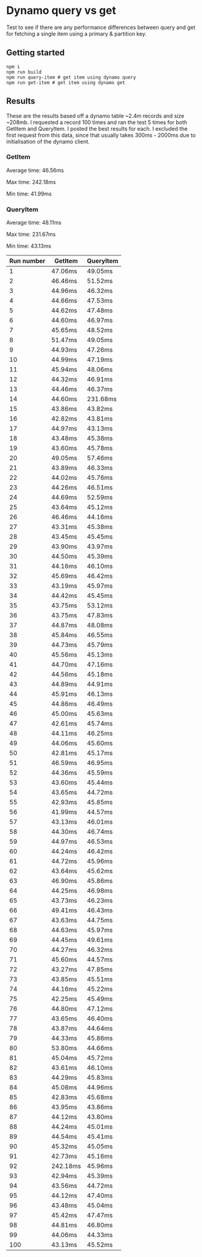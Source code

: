 # Dynamo query vs get

Test to see if there are any performance differences between query and get for fetching a single item using a primary & partition key.

## Getting started

```
npm i
npm run build
npm run query-item # get item using dynamo query
npm run get-item # get item using dynamo get
```

## Results

These are the results based off a dynamo table ~2.4m records and size ~208mb. I requested a record 100 times and ran the test 5 times for both GetItem and QueryItem. I posted the best results for each. I excluded the first request from this data, since that usually takes 300ms - 2000ms due to initialisation of the dynamo client.

### GetItem

Average time: 46.56ms

Max time: 242.18ms

Min time: 41.99ms

### QueryItem

Average time: 48.11ms

Max time: 231.67ms

Min time: 43.13ms


| Run number | GetItem  | QueryItem |
| ---------- | -------- | --------- |
| 1          | 47.06ms  | 49.05ms   |
| 2          | 46.46ms  | 51.52ms   |
| 3          | 44.96ms  | 46.32ms   |
| 4          | 44.66ms  | 47.53ms   |
| 5          | 44.62ms  | 47.48ms   |
| 6          | 44.60ms  | 46.97ms   |
| 7          | 45.65ms  | 48.52ms   |
| 8          | 51.47ms  | 49.05ms   |
| 9          | 44.93ms  | 47.26ms   |
| 10         | 44.99ms  | 47.19ms   |
| 11         | 45.94ms  | 48.06ms   |
| 12         | 44.32ms  | 46.91ms   |
| 13         | 44.46ms  | 46.37ms   |
| 14         | 44.60ms  | 231.68ms  |
| 15         | 43.86ms  | 43.82ms   |
| 16         | 42.82ms  | 43.81ms   |
| 17         | 44.97ms  | 43.13ms   |
| 18         | 43.48ms  | 45.38ms   |
| 19         | 43.60ms  | 45.78ms   |
| 20         | 49.05ms  | 57.46ms   |
| 21         | 43.89ms  | 46.33ms   |
| 22         | 44.02ms  | 45.76ms   |
| 23         | 44.26ms  | 46.51ms   |
| 24         | 44.69ms  | 52.59ms   |
| 25         | 43.64ms  | 45.12ms   |
| 26         | 46.46ms  | 44.16ms   |
| 27         | 43.31ms  | 45.38ms   |
| 28         | 43.45ms  | 45.45ms   |
| 29         | 43.90ms  | 43.97ms   |
| 30         | 44.50ms  | 45.39ms   |
| 31         | 44.16ms  | 46.10ms   |
| 32         | 45.69ms  | 46.42ms   |
| 33         | 43.19ms  | 45.97ms   |
| 34         | 44.42ms  | 45.45ms   |
| 35         | 43.75ms  | 53.12ms   |
| 36         | 43.75ms  | 47.83ms   |
| 37         | 44.87ms  | 48.08ms   |
| 38         | 45.84ms  | 46.55ms   |
| 39         | 44.73ms  | 45.79ms   |
| 40         | 45.56ms  | 45.13ms   |
| 41         | 44.70ms  | 47.16ms   |
| 42         | 44.56ms  | 45.18ms   |
| 43         | 44.89ms  | 44.91ms   |
| 44         | 45.91ms  | 46.13ms   |
| 45         | 44.86ms  | 46.49ms   |
| 46         | 45.00ms  | 45.63ms   |
| 47         | 42.61ms  | 45.74ms   |
| 48         | 44.11ms  | 46.25ms   |
| 49         | 44.06ms  | 45.60ms   |
| 50         | 42.81ms  | 45.17ms   |
| 51         | 46.59ms  | 46.95ms   |
| 52         | 44.36ms  | 45.59ms   |
| 53         | 43.60ms  | 45.44ms   |
| 54         | 43.65ms  | 44.72ms   |
| 55         | 42.93ms  | 45.85ms   |
| 56         | 41.99ms  | 44.57ms   |
| 57         | 43.13ms  | 46.01ms   |
| 58         | 44.30ms  | 46.74ms   |
| 59         | 44.97ms  | 46.53ms   |
| 60         | 44.24ms  | 46.42ms   |
| 61         | 44.72ms  | 45.96ms   |
| 62         | 43.64ms  | 45.62ms   |
| 63         | 46.90ms  | 45.86ms   |
| 64         | 44.25ms  | 46.98ms   |
| 65         | 43.73ms  | 46.23ms   |
| 66         | 49.41ms  | 46.43ms   |
| 67         | 43.63ms  | 44.75ms   |
| 68         | 44.63ms  | 45.97ms   |
| 69         | 44.45ms  | 49.61ms   |
| 70         | 44.27ms  | 46.32ms   |
| 71         | 45.60ms  | 44.57ms   |
| 72         | 43.27ms  | 47.85ms   |
| 73         | 43.85ms  | 45.51ms   |
| 74         | 44.16ms  | 45.22ms   |
| 75         | 42.25ms  | 45.49ms   |
| 76         | 44.80ms  | 47.12ms   |
| 77         | 43.65ms  | 46.40ms   |
| 78         | 43.87ms  | 44.64ms   |
| 79         | 44.33ms  | 45.86ms   |
| 80         | 53.80ms  | 44.66ms   |
| 81         | 45.04ms  | 45.72ms   |
| 82         | 43.61ms  | 46.10ms   |
| 83         | 44.29ms  | 45.83ms   |
| 84         | 45.08ms  | 44.96ms   |
| 85         | 42.83ms  | 45.68ms   |
| 86         | 43.95ms  | 43.86ms   |
| 87         | 44.12ms  | 43.80ms   |
| 88         | 44.24ms  | 45.01ms   |
| 89         | 44.54ms  | 45.41ms   |
| 90         | 45.32ms  | 45.05ms   |
| 91         | 42.73ms  | 45.16ms   |
| 92         | 242.18ms | 45.96ms   |
| 93         | 42.94ms  | 45.39ms   |
| 94         | 43.56ms  | 44.72ms   |
| 95         | 44.12ms  | 47.40ms   |
| 96         | 43.48ms  | 45.04ms   |
| 97         | 45.42ms  | 47.47ms   |
| 98         | 44.81ms  | 46.80ms   |
| 99         | 44.06ms  | 44.33ms   |
| 100        | 43.13ms  | 45.52ms   |
